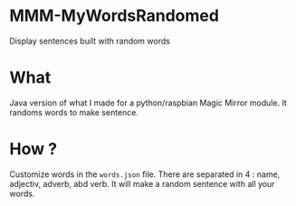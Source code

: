 # MMM-MyWordsRandomed
Display sentences built with random words

# What
Java version of what I made for a python/raspbian Magic Mirror module.
It randoms words to make sentence.

# How ?
Customize words in the <code>words.json</code> file. There are separated in 4 : name, adjectiv, adverb, abd verb. It will make a random sentence with all your words.
